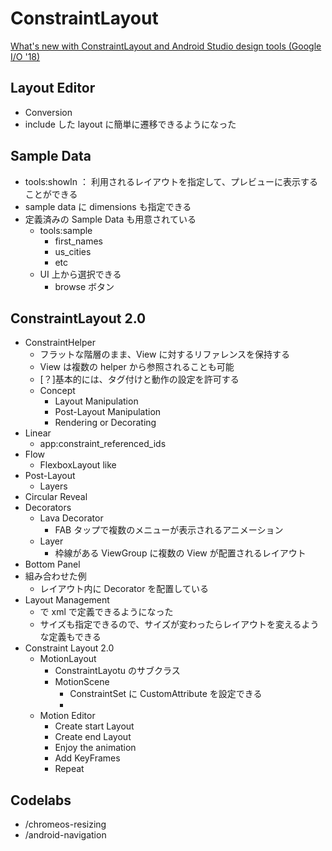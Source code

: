 # ConstraintLayout

[What's new with ConstraintLayout and Android Studio design tools (Google I/O '18)](https://www.youtube.com/watch?v=ytZteMo4ETk)

## Layout Editor

* Conversion
* include した layout に簡単に遷移できるようになった

## Sample Data

* tools:showIn ： 利用されるレイアウトを指定して、プレビューに表示することができる
* sample data に dimensions も指定できる
* 定義済みの Sample Data も用意されている
  * tools:sample
    * first_names
    * us_cities
    * etc
  * UI 上から選択できる
    * browse ボタン

## ConstraintLayout 2.0

* ConstraintHelper
  * フラットな階層のまま、View に対するリファレンスを保持する
  * View は複数の helper から参照されることも可能
  * [？]基本的には、タグ付けと動作の設定を許可する
  * Concept
    * Layout Manipulation
    * Post-Layout Manipulation
    * Rendering or Decorating
* Linear
  * app:constraint_referenced_ids
* Flow
  * FlexboxLayout like
* Post-Layout
  * Layers
* Circular Reveal
* Decorators
  * Lava Decorator
    * FAB タップで複数のメニューが表示されるアニメーション
  * Layer
    * 枠線がある ViewGroup に複数の View が配置されるレイアウト
* Bottom Panel
* 組み合わせた例
  * レイアウト内に Decorator を配置している
* Layout Management
  * <ConstraintLayoutStates> で xml で定義できるようになった
  * サイズも指定できるので、サイズが変わったらレイアウトを変えるような定義もできる
* Constraint Layout 2.0
  * MotionLayout
    * ConstraintLayotu のサブクラス
    * MotionScene
      * ConstraintSet に CustomAttribute を設定できる
      * <KeyFrames>
  * Motion Editor
    * Create start Layout
    * Create end Layout
    * Enjoy the animation
    * Add KeyFrames
    * Repeat

## Codelabs

* /chromeos-resizing
* /android-navigation
